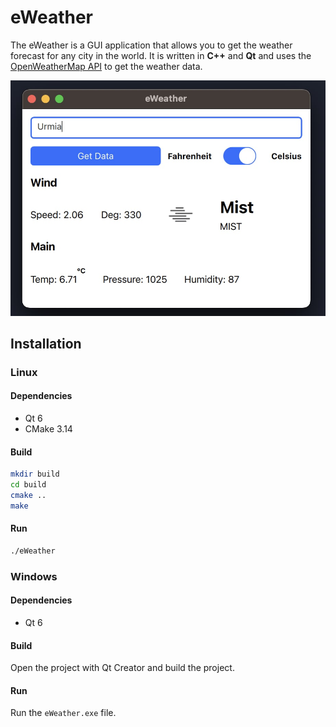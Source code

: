 # eWeather

The eWeather is a GUI application that allows you to get the weather forecast for any city in the world. It is written in **C++** and **Qt** and uses the [OpenWeatherMap API](https://openweathermap.org/api) to get the weather data.

![eWeather C++ qml](preview.jpg)

## Installation

### Linux

#### Dependencies

- Qt 6
- CMake 3.14

#### Build

```bash
mkdir build
cd build
cmake ..
make
```

#### Run

```bash
./eWeather
```

### Windows

#### Dependencies

- Qt 6

#### Build

Open the project with Qt Creator and build the project.

#### Run

Run the `eWeather.exe` file.
